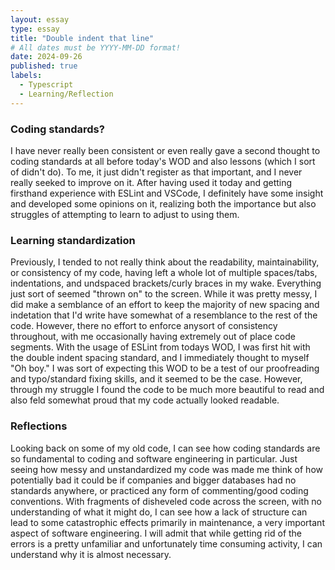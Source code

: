 ```yaml
---
layout: essay
type: essay
title: "Double indent that line"
# All dates must be YYYY-MM-DD format!
date: 2024-09-26
published: true
labels:
  - Typescript
  - Learning/Reflection
---
```


### Coding standards?
  I have never really been consistent or even really gave a second thought to coding standards at all before today's WOD and also lessons (which I sort of didn't do). To me, it just didn't register as that important, and I never really seeked to improve on it. After having used it today and getting firsthand experience with ESLint and VSCode, I definitely have some insight and developed some opinions on it, realizing both the importance
  but also struggles of attempting to learn to adjust to using them.

### Learning standardization
  Previously, I tended to not really think about the readability, maintainability, or consistency of my code, having left a whole lot of multiple spaces/tabs, indentations, and undspaced brackets/curly braces in my wake. Everything just sort of seemed "thrown on" to the screen. While it was pretty messy, I did make a semblance of an effort to keep the majority of new spacing and indetation that I'd write have 
  somewhat of a resemblance to the rest of the code. However, there no effort to enforce anysort of consistency throughout, with me occasionally having extremely out of place code segments. With the usage of ESLint from todays WOD, I was first hit with the double indent spacing standard, and I immediately thought to myself "Oh boy." I was sort of expecting this WOD to be a test of our proofreading and typo/standard
  fixing skills, and it seemed to be the case. However, through my struggle I found the code to be much more beautiful to read and also feld somewhat proud that my code actually looked readable.

### Reflections
  Looking back on some of my old code, I can see how coding standards are so fundamental to coding and software engineering in particular. Just seeing how messy and unstandardized my code was made me think of how potentially bad it could be if companies and bigger databases had no standards anywhere, or practiced any form of commenting/good coding conventions. With fragments of disheveled code across the screen, with no
  understanding of what it might do, I can see how a lack of structure can lead to some catastrophic effects primarily in maintenance, a very important aspect of software engineering. I will admit that while getting rid of the errors is a pretty unfamiliar and unfortunately time consuming activity, I can understand why it is almost necessary.


